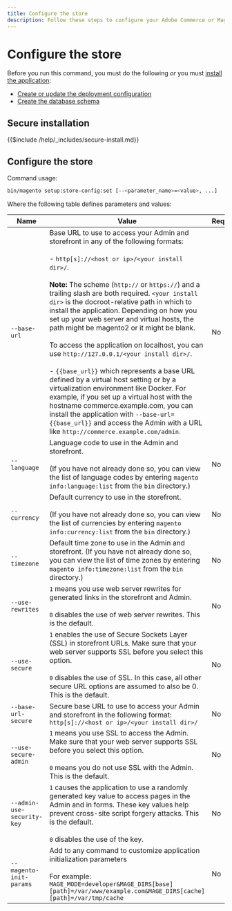 ```yaml
---
title: Configure the store
description: Follow these steps to configure your Adobe Commerce or Magento Open Source store.
---
```


# Configure the store

Before you run this command, you must do the following *or* you must [install the application](../advanced.md):

*  [Create or update the deployment configuration](deployment.md)
*  [Create the database schema](database.md)

## Secure installation

{{$include /help/_includes/secure-install.md}}

## Configure the store

Command usage:

```bash
bin/magento setup:store-config:set [--<parameter_name>=<value>, ...]
```

Where the following table defines parameters and values:

|Name|Value|Required?|
|--- |--- |--- |
|`--base-url`|Base URL to use to access your Admin and storefront in any of the following formats:<br><br>- `http[s]://<host or ip>/<your install dir>/`.<br><br>**Note:** The scheme (`http://` or `https://`) and a trailing slash are both required. `<your install dir>` is the docroot-relative path in which to install the application. Depending on how you set up your web server and virtual hosts, the path might be magento2 or it might be blank.<br><br>To access the application on localhost, you can use `http://127.0.0.1/<your install dir>/`.<br><br>- `{{base_url}}` which represents a base URL defined by a virtual host setting or by a virtualization environment like Docker. For example, if you set up a virtual host with the hostname commerce.example.com, you can install the application with `--base-url={{base_url}}` and access the Admin with a URL like `http://commerce.example.com/admin`.|No|
|`--language`|Language code to use in the Admin and storefront.<br><br>(If you have not already done so, you can view the list of language codes by entering `magento info:language:list` from the `bin` directory.)|No|
|`--currency`|Default currency to use in the storefront. <br><br>(If you have not already done so, you can view the list of currencies by entering `magento info:currency:list` from the `bin` directory.)|No|
|`--timezone`|Default time zone to use in the Admin and storefront. (If you have not already done so, you can view the list of time zones by entering `magento info:timezone:list` from the `bin` directory.)|No|
|`--use-rewrites`|`1` means you use web server rewrites for generated links in the storefront and Admin.<br><br>`0` disables the use of web server rewrites. This is the default.|No|
|`--use-secure`|`1` enables the use of Secure Sockets Layer (SSL) in storefront URLs. Make sure that your web server supports SSL before you select this option.<br><br>`0` disables the use of SSL. In this case, all other secure URL options are assumed to also be 0. This is the default.|No|
|`--base-url-secure`|Secure base URL to use to access your Admin and storefront in the following format: `http[s]://<host or ip>/<your install dir>/`|No|
|`--use-secure-admin`|`1` means you use SSL to access the Admin. Make sure that your web server supports SSL before you select this option.<br><br>`0` means you do not use SSL with the Admin. This is the default.|No|
|`--admin-use-security-key`|`1` causes the application to use a randomly generated key value to access pages in the Admin and in forms. These key values help prevent cross-site script forgery attacks. This is the default.<br/><br/>`0` disables the use of the key.|No|
|`--magento-init-params`|Add to any command to customize application initialization parameters<br/><br/>For example: `MAGE_MODE=developer&MAGE_DIRS[base][path]=/var/www/example.com&MAGE_DIRS[cache][path]=/var/tmp/cache`|No|
